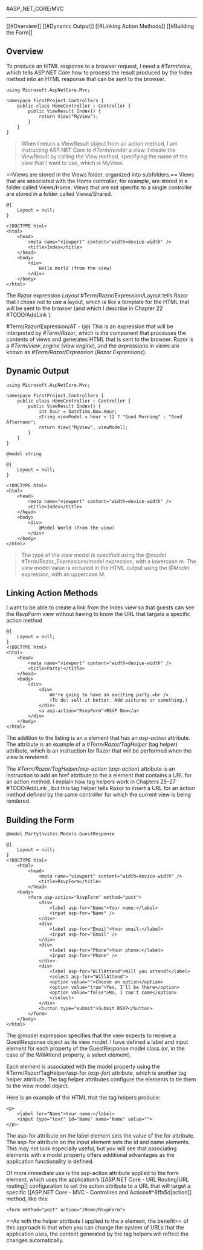 #ASP_NET_CORE/MVC

---

[[#Overview]]
[[#Dynamic Output]]
[[#Linking Action Methods]]
[[#Building the Form]]

## Overview

To produce an HTML response to a browser request, I need a _#Term/view_, which tells ASP.NET Core how to process the result
produced by the Index method into an HTML response that can be sent to the browser.

```
using Microsoft.AspNetCore.Mvc;

namespace FirstProject.Controllers {
	public class HomeController : Controller {
		public ViewResult Index() {
			return View("MyView");
		}
	}
}
```

> When I return a ViewResult object from an action method, I am instructing ASP.NET Core to _#Term/render_ a
view. I create the ViewResult by calling the View method, specifying the name of the view that I want to use,
which is MyView.

==Views are stored in the Views folder, organized into subfolders.==
Views that are associated with the Home controller, for example, are stored in a folder called Views/Home.
Views that are not specific to a single controller are stored in a folder called Views/Shared.

```
@{
	Layout = null;
}

<!DOCTYPE html>
<html>
	<head>
		<meta name="viewport" content="width=device-width" />
		<title>Index</title>
	</head>
	<body>
		<div>
			Hello World (from the view)
		</div>
	</body>
</html>
```

The Razor expression _Layout_ #Term/Razor/Expression/Layout tells Razor that I chose not to use a layout, which is like a template
for the HTML that will be sent to the browser (and which I describe in Chapter 22 #TODO/AddLink ).

#Term/Razor/Expression/AT - (_@_) This is an expression that will be interpreted by _#Term/Razor_, which is the component that processes the
contents of views and generates HTML that is sent to the browser. Razor is a _#Term/view_engine_ (_view engine_), and the expressions
in views are known as _#Term/Razor/Expression_ (_Razor Expressions_).

## Dynamic Output

```
using Microsoft.AspNetCore.Mvc;

namespace FirstProject.Controllers {
	public class HomeController : Controller {
		public ViewResult Index() {
			int hour = DateTime.Now.Hour;
			string viewModel = hour < 12 ? "Good Morning" : "Good Afternoon";
			return View("MyView", viewModel);
		}
	}
}
```
```
@model string

@{
	Layout = null;
}

<!DOCTYPE html>
<html>
	<head>
		<meta name="viewport" content="width=device-width" />
		<title>Index</title>
	</head>
	<body>
		<div>
			@Model World (from the view)
		</div>
	</body>
</html>
```

>The type of the view model is specified using the _@model_ #Term/Razor_Expressions/model expression, with a lowercase m. 
The view model value is included in the HTML output using the _@Model_ expression, with an uppercase M.

## Linking Action Methods

I want to be able to create a link from the Index view so that guests can see the RsvpForm view without having
to know the URL that targets a specific action method

```
@{
	Layout = null;
}
<!DOCTYPE html>
<html>
	<head>
		<meta name="viewport" content="width=device-width" />
		<title>Party!</title>
	</head>
	<body>
		<div>
			<div>
				We're going to have an exciting party.<br />
				(To do: sell it better. Add pictures or something.)
			</div>
			<a asp-action="RsvpForm">RSVP Now</a>
		</div>
	</body>
</html>
```

The addition to the listing is an a element that has an _asp-action_ attribute. The attribute is an example
of a _#Term/Razor/TagHelper_ (tag helper) attribute, which is an instruction for Razor that will be performed when the view is rendered.

The _#Term/Razor/TagHelper/asp-action_ (_asp-action_) attribute is an instruction to add an href attribute to the a element that contains a URL for
an action method. I explain how tag helpers work in Chapters 25–27 #TODO/AddLink , but this tag helper tells Razor to insert a
URL for an action method defined by the same controller for which the current view is being rendered.

## Building the Form

```
@model PartyInvites.Models.GuestResponse

@{
	Layout = null;
}
<!DOCTYPE html>
	<html>
		<head>
			<meta name="viewport" content="width=device-width" />
			<title>RsvpForm</title>
		</head>
	<body>
		<form asp-action="RsvpForm" method="post">
			<div>
				<label asp-for="Name">Your name:</label>
				<input asp-for="Name" />
			</div>
			<div>
				<label asp-for="Email">Your email:</label>
				<input asp-for="Email" />
			</div>
			<div>
				<label asp-for="Phone">Your phone:</label>
				<input asp-for="Phone" />
			</div>
			<div>
				<label asp-for="WillAttend">Will you attend?</label>
				<select asp-for="WillAttend">
				<option value="">Choose an option</option>
				<option value="true">Yes, I'll be there</option>
				<option value="false">No, I can't come</option>
				</select>
			</div>
			<button type="submit">Submit RSVP</button>
		</form>
	</body>
</html>
```

The @model expression specifies that the view expects to receive a GuestResponse object as its view
model. I have defined a label and input element for each property of the GuestResponse model class (or, in
the case of the WillAttend property, a select element). 

Each element is associated with the model property using the #Term/Razor/TagHelper/asp-for  (_asp-for_) attribute, which is another tag helper attribute. 
The tag helper attributes configure the elements to tie them to the view model object. 

Here is an example of the HTML that the tag helpers produce:
```
<p>
	<label for="Name">Your name:</label>
	<input type="text" id="Name" name="Name" value="">
</p>
```

The asp-for attribute on the label element sets the value of the for attribute. The asp-for attribute on
the input element sets the id and name elements. This may not look especially useful, but you will see that
associating elements with a model property offers additional advantages as the application functionality is defined.

Of more immediate use is the asp-action attribute applied to the form element, which uses the application’s
[[ASP.NET Core - URL Routing|URL routing]] configuration to set the action attribute to a URL that will target a specific [[ASP.NET Core - MVC - Controllres and Actions#^8ffa5d|action]] method, like this:
```
<form method="post" action="/Home/RsvpForm">
```

==As with the helper attribute I applied to the a element, the benefit== of this approach is that when you can
change the system of URLs that the application uses, the content generated by the tag helpers will reflect the
changes automatically.